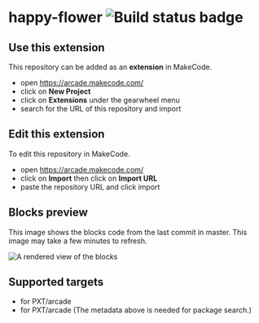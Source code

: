 # happy-flower ![Build status badge](https://github.com/diyaapradeep/happy-flower/workflows/MakeCode/badge.svg)



## Use this extension

This repository can be added as an **extension** in MakeCode.

* open https://arcade.makecode.com/
* click on **New Project**
* click on **Extensions** under the gearwheel menu
* search for the URL of this repository and import

## Edit this extension

To edit this repository in MakeCode.

* open https://arcade.makecode.com/
* click on **Import** then click on **Import URL**
* paste the repository URL and click import

## Blocks preview

This image shows the blocks code from the last commit in master.
This image may take a few minutes to refresh.

![A rendered view of the blocks](https://github.com/diyaapradeep/happy-flower/raw/master/.makecode/blocks.png)

## Supported targets

* for PXT/arcade
* for PXT/arcade
(The metadata above is needed for package search.)

